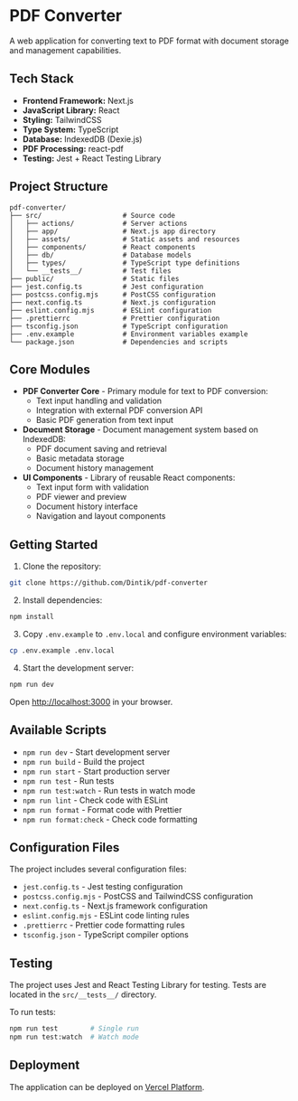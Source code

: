 # PDF Converter

A web application for converting text to PDF format with document storage and management capabilities.

## Tech Stack

- **Frontend Framework:** Next.js
- **JavaScript Library:** React
- **Styling:** TailwindCSS
- **Type System:** TypeScript
- **Database:** IndexedDB (Dexie.js)
- **PDF Processing:** react-pdf
- **Testing:** Jest + React Testing Library

## Project Structure

```
pdf-converter/
├── src/                    # Source code
│   ├── actions/            # Server actions
│   ├── app/                # Next.js app directory
│   ├── assets/             # Static assets and resources
│   ├── components/         # React components
│   ├── db/                 # Database models
│   ├── types/              # TypeScript type definitions
│   └── __tests__/          # Test files
├── public/                 # Static files
├── jest.config.ts          # Jest configuration
├── postcss.config.mjs      # PostCSS configuration
├── next.config.ts          # Next.js configuration
├── eslint.config.mjs       # ESLint configuration
├── .prettierrc             # Prettier configuration
├── tsconfig.json           # TypeScript configuration
├── .env.example            # Environment variables example
└── package.json            # Dependencies and scripts
```

## Core Modules

- **PDF Converter Core** - Primary module for text to PDF conversion:
  - Text input handling and validation
  - Integration with external PDF conversion API
  - Basic PDF generation from text input
- **Document Storage** - Document management system based on IndexedDB:
  - PDF document saving and retrieval
  - Basic metadata storage
  - Document history management
- **UI Components** - Library of reusable React components:
  - Text input form with validation
  - PDF viewer and preview
  - Document history interface
  - Navigation and layout components

## Getting Started

1. Clone the repository:

```bash
git clone https://github.com/Dintik/pdf-converter
```

2. Install dependencies:

```bash
npm install
```

3. Copy `.env.example` to `.env.local` and configure environment variables:

```bash
cp .env.example .env.local
```

4. Start the development server:

```bash
npm run dev
```

Open [http://localhost:3000](http://localhost:3000) in your browser.

## Available Scripts

- `npm run dev` - Start development server
- `npm run build` - Build the project
- `npm run start` - Start production server
- `npm run test` - Run tests
- `npm run test:watch` - Run tests in watch mode
- `npm run lint` - Check code with ESLint
- `npm run format` - Format code with Prettier
- `npm run format:check` - Check code formatting

## Configuration Files

The project includes several configuration files:

- `jest.config.ts` - Jest testing configuration
- `postcss.config.mjs` - PostCSS and TailwindCSS configuration
- `next.config.ts` - Next.js framework configuration
- `eslint.config.mjs` - ESLint code linting rules
- `.prettierrc` - Prettier code formatting rules
- `tsconfig.json` - TypeScript compiler options

## Testing

The project uses Jest and React Testing Library for testing. Tests are located in the `src/__tests__/` directory.

To run tests:

```bash
npm run test        # Single run
npm run test:watch  # Watch mode
```

## Deployment

The application can be deployed on [Vercel Platform](https://vercel.com/new?utm_medium=default-template&filter=next.js&utm_source=create-next-app&utm_campaign=create-next-app-readme).
